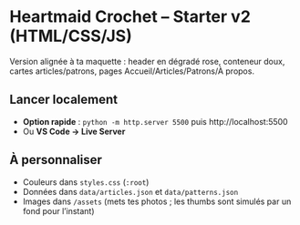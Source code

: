 # Heartmaid Crochet – Starter v2 (HTML/CSS/JS)

Version alignée à ta maquette : header en dégradé rose, conteneur doux, cartes articles/patrons, pages Accueil/Articles/Patrons/À propos.

## Lancer localement
- **Option rapide** : `python -m http.server 5500` puis http://localhost:5500
- Ou **VS Code → Live Server**

## À personnaliser
- Couleurs dans `styles.css` (`:root`)
- Données dans `data/articles.json` et `data/patterns.json`
- Images dans `/assets` (mets tes photos ; les thumbs sont simulés par un fond pour l’instant)
